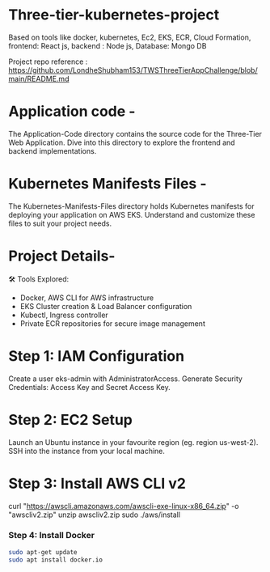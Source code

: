 # Three-tier-kubernetes-project
Based on tools like docker, kubernetes, Ec2, EKS, ECR, Cloud Formation,  frontend: React js, backend : Node js, Database: Mongo DB     

Project repo reference : https://github.com/LondheShubham153/TWSThreeTierAppChallenge/blob/main/README.md

# Application code - 

The Application-Code directory contains the source code for the Three-Tier Web Application. Dive into this directory to explore the frontend and backend implementations.

# Kubernetes Manifests Files -

The Kubernetes-Manifests-Files directory holds Kubernetes manifests for deploying your application on AWS EKS. Understand and customize these files to suit your project needs.

# Project Details- 
🛠️ Tools Explored:
- Docker, AWS CLI for AWS infrastructure
- EKS Cluster creation & Load Balancer configuration
- Kubectl, Ingress controller
- Private ECR repositories for secure image management

# Step 1: IAM Configuration

Create a user eks-admin with AdministratorAccess.
Generate Security Credentials: Access Key and Secret Access Key.

# Step 2: EC2 Setup

Launch an Ubuntu instance in your favourite region (eg. region us-west-2).
SSH into the instance from your local machine.


# Step 3: Install AWS CLI v2

curl "https://awscli.amazonaws.com/awscli-exe-linux-x86_64.zip" -o "awscliv2.zip"
unzip awscliv2.zip
sudo ./aws/install

### Step 4: Install Docker

```bash
sudo apt-get update
sudo apt install docker.io

